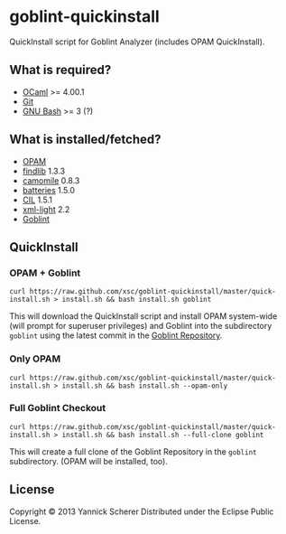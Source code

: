 # goblint-quickinstall

QuickInstall script for Goblint Analyzer (includes OPAM QuickInstall).

## What is required?

* [OCaml](http://ocaml.org/) >= 4.00.1
* [Git](http://git-scm.com/)
* [GNU Bash](http://www.gnu.org/software/bash/) >= 3 (?)

## What is installed/fetched?

* [OPAM](http://opam.ocamlpro.com/)
* [findlib](http://projects.camlcity.org/projects/findlib.html) 1.3.3
* [camomile](http://camomile.sourceforge.net/) 0.8.3
* [batteries](http://batteries.forge.ocamlcore.org/) 1.5.0
* [CIL](http://kerneis.github.com/cil/) 1.5.1
* [xml-light](http://tech.motion-twin.com/xmllight.html) 2.2
* [Goblint](https://github.com/goblint/analyzer)

## QuickInstall

### OPAM + Goblint
```
curl https://raw.github.com/xsc/goblint-quickinstall/master/quick-install.sh > install.sh && bash install.sh goblint
```
This will download the QuickInstall script and install OPAM system-wide (will prompt for superuser privileges) and Goblint into the subdirectory ```goblint``` using the latest commit in the [Goblint Repository](https://github.com/goblint/analyzer).

### Only OPAM
```
curl https://raw.github.com/xsc/goblint-quickinstall/master/quick-install.sh > install.sh && bash install.sh --opam-only
```

### Full Goblint Checkout
```
curl https://raw.github.com/xsc/goblint-quickinstall/master/quick-install.sh > install.sh && bash install.sh --full-clone goblint
```
This will create a full clone of the Goblint Repository in the ```goblint``` subdirectory. 
(OPAM will be installed, too).

## License

Copyright &copy; 2013 Yannick Scherer
Distributed under the Eclipse Public License.
